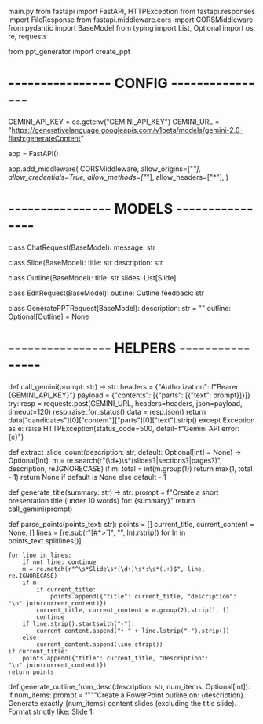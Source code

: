 main.py
from fastapi import FastAPI, HTTPException
from fastapi.responses import FileResponse
from fastapi.middleware.cors import CORSMiddleware
from pydantic import BaseModel
from typing import List, Optional
import os, re, requests

from ppt_generator import create_ppt

# ---------------- CONFIG ----------------
GEMINI_API_KEY = os.getenv("GEMINI_API_KEY")
GEMINI_URL = "https://generativelanguage.googleapis.com/v1beta/models/gemini-2.0-flash:generateContent"

app = FastAPI()

app.add_middleware(
    CORSMiddleware,
    allow_origins=["*"],
    allow_credentials=True,
    allow_methods=["*"],
    allow_headers=["*"],
)

# ---------------- MODELS ----------------
class ChatRequest(BaseModel):
    message: str

class Slide(BaseModel):
    title: str
    description: str

class Outline(BaseModel):
    title: str
    slides: List[Slide]

class EditRequest(BaseModel):
    outline: Outline
    feedback: str

class GeneratePPTRequest(BaseModel):
    description: str = ""
    outline: Optional[Outline] = None


# ---------------- HELPERS ----------------
def call_gemini(prompt: str) -> str:
    headers = {"Authorization": f"Bearer {GEMINI_API_KEY}"}
    payload = {"contents": [{"parts": [{"text": prompt}]}]}
    try:
        resp = requests.post(GEMINI_URL, headers=headers, json=payload, timeout=120)
        resp.raise_for_status()
        data = resp.json()
        return data["candidates"][0]["content"]["parts"][0]["text"].strip()
    except Exception as e:
        raise HTTPException(status_code=500, detail=f"Gemini API error: {e}")

def extract_slide_count(description: str, default: Optional[int] = None) -> Optional[int]:
    m = re.search(r"(\d+)\s*(slides?|sections?|pages?)", description, re.IGNORECASE)
    if m:
        total = int(m.group(1))
        return max(1, total - 1)
    return None if default is None else default - 1

def generate_title(summary: str) -> str:
    prompt = f"Create a short presentation title (under 10 words) for: {summary}"
    return call_gemini(prompt)

def parse_points(points_text: str):
    points = []
    current_title, current_content = None, []
    lines = [re.sub(r"[#*>`]", "", ln).rstrip() for ln in points_text.splitlines()]

    for line in lines:
        if not line: continue
        m = re.match(r"^\s*Slide\s*(\d+)\s*:\s*(.+)$", line, re.IGNORECASE)
        if m:
            if current_title:
                points.append({"title": current_title, "description": "\n".join(current_content)})
            current_title, current_content = m.group(2).strip(), []
            continue
        if line.strip().startswith("-"):
            current_content.append("• " + line.lstrip("-").strip())
        else:
            current_content.append(line.strip())
    if current_title:
        points.append({"title": current_title, "description": "\n".join(current_content)})
    return points

def generate_outline_from_desc(description: str, num_items: Optional[int]):
    if num_items:
        prompt = f"""Create a PowerPoint outline on: {description}.
Generate exactly {num_items} content slides (excluding the title slide).
Format strictly like:
Slide 1: <Title>
- Bullet
- Bullet
"""
    else:
        prompt = f"""Create a PowerPoint outline on: {description}.
Pick the most appropriate number of content slides (excluding the title slide).
Format strictly like:
Slide 1: <Title>
- Bullet
- Bullet
"""
    points_text = call_gemini(prompt)
    return parse_points(points_text)


# ---------------- ROUTES ----------------
@app.post("/chat")
def chat(req: ChatRequest):
    reply = call_gemini(req.message)
    return {"response": reply}

@app.post("/generate-ppt-outline")
def generate_ppt_outline(request: GeneratePPTRequest):
    title = generate_title(request.description)
    num_content_slides = extract_slide_count(request.description, default=None)
    points = generate_outline_from_desc(request.description, num_content_slides)
    return {"title": title, "slides": points}

@app.post("/generate-ppt")
def generate_ppt(req: GeneratePPTRequest):
    if req.outline:
        title = req.outline.title or "Presentation"
        points = [{"title": s.title, "description": s.description} for s in req.outline.slides]
    else:
        title = generate_title(req.description)
        num_content_slides = extract_slide_count(req.description, default=None)
        points = generate_outline_from_desc(req.description, num_content_slides)

    output_dir = os.path.join(os.path.dirname(__file__), "generated_files")
    os.makedirs(output_dir, exist_ok=True)
    filename = os.path.join(output_dir, f"{re.sub(r'[^A-Za-z0-9_.-]', '_', title)}.pptx")

    create_ppt(title, points, filename=filename)

    return FileResponse(filename,
        media_type="application/vnd.openxmlformats-officedocument.presentationml.presentation",
        filename=os.path.basename(filename)
    )

@app.post("/edit-ppt-outline")
def edit_ppt_outline(req: EditRequest):
    outline_text = "\n".join(
        [f"Slide {i+1}: {s.title}\n{s.description}" for i, s in enumerate(req.outline.slides)]
    )
    prompt = f"""
    Improve this PPT outline based on feedback.

    Current Outline:
    Title: {req.outline.title}
    {outline_text}

    Feedback:
    {req.feedback}

    Return strictly in this format:
    Slide 1: <Title>
    - Bullet
    - Bullet
    """
    updated_points = parse_points(call_gemini(prompt))
    return {"title": req.outline.title, "slides": updated_points}

@app.get("/health")

app.py
import copy
import requests
import streamlit as st

BACKEND_URL = "http://127.0.0.1:8000"

st.set_page_config(page_title="AI PPT Generator", layout="wide")
st.title("💡 Chatbot (PPT Generator)")

if "messages" not in st.session_state: st.session_state.messages = []
if "outline_chat" not in st.session_state: st.session_state.outline_chat = None
if "generated_files" not in st.session_state: st.session_state.generated_files = []


# ---- Chat history ----
for role, content in st.session_state.messages:
    with st.chat_message(role):
        st.markdown(content)

# ---- Past generated PPTs ----
for i, file_info in enumerate(st.session_state.generated_files):
    with st.chat_message("assistant"):
        st.markdown("✅ PPT generated earlier!")
        st.download_button(
            "⬇️ Download PPT",
            data=file_info["content"],
            file_name=file_info["filename"],
            mime="application/vnd.openxmlformats-officedocument.presentationml.presentation",
            key=f"past_download_ppt_{i}"
        )

# ---- Chat input ----
if prompt := st.chat_input("Type a message or ask for a PPT..."):
    st.session_state.messages.append(("user", prompt))
    text = prompt.lower()

    try:
        if "ppt" in text or "presentation" in text or "slides" in text:
            with st.spinner("Generating PPT outline..."):
                resp = requests.post(f"{BACKEND_URL}/generate-ppt-outline", json={"description": prompt}, timeout=120)
                if resp.status_code == 200:
                    st.session_state.outline_chat = resp.json()
                    st.session_state.messages.append(("assistant", "✅ PPT outline generated! Preview below."))
                else:
                    st.session_state.messages.append(("assistant", f"❌ PPT outline failed: {resp.text}"))
        else:
            resp = requests.post(f"{BACKEND_URL}/chat", json={"message": prompt}, timeout=60)
            bot_reply = resp.json().get("response", "⚠️ Error")
            st.session_state.messages.append(("assistant", bot_reply))

    except Exception as e:
        st.session_state.messages.append(("assistant", f"⚠️ Backend error: {e}"))

    st.rerun()

# ---- Outline Preview ----
if st.session_state.outline_chat:
    outline = st.session_state.outline_chat
    st.subheader(f"📝 Preview Outline: {outline.get('title','Untitled')}")

    for idx, slide in enumerate(outline.get("slides", []), start=1):
        with st.expander(f"Slide {idx}: {slide['title']}", expanded=False):
            st.markdown(slide["description"].replace("\n", "\n\n"))

    new_title = st.text_input("📌 Edit Title", value=outline.get("title", "Untitled"))
    feedback_box = st.text_area("✏️ Feedback for outline (optional):")

    col1, col2 = st.columns(2)

    with col1:
        if st.button("🔄 Apply Feedback"):
            with st.spinner("Updating outline..."):
                edit_payload = {"outline": outline, "feedback": feedback_box}
                resp = requests.post(f"{BACKEND_URL}/edit-ppt-outline", json=edit_payload, timeout=120)
                if resp.status_code == 200:
                    updated_outline = resp.json()
                    updated_outline["title"] = new_title.strip()
                    st.session_state.outline_chat = updated_outline
                    st.success("✅ Outline updated!")
                    st.rerun()
                else:
                    st.error(f"❌ Edit failed: {resp.text}")

    with col2:
        if st.button("✅ Generate PPT"):
            with st.spinner("Generating PPT..."):
                outline_to_send = copy.deepcopy(outline)
                outline_to_send["title"] = new_title.strip()
                resp = requests.post(f"{BACKEND_URL}/generate-ppt", json={"outline": outline_to_send}, timeout=180)
                if resp.status_code == 200:
                    filename = resp.headers.get("content-disposition","").split("filename=")[-1].strip('"') or "presentation.pptx"
                    st.success("✅ PPT generated successfully!")
                    st.download_button(
                        "⬇️ Download PPT",
                        data=resp.content,
                        file_name=filename,
                        mime="application/vnd.openxmlformats-officedocument.presentationml.presentation"
                    )
                    st.session_state.generated_files.append({
                        "type": "ppt",
                        "filename": filename,
                        "content": resp.content,
                    })
                    st.session_state.outline_chat = None
                else:
                    st.error(f"❌ Generation failed: {resp.text}")
ppt_generator.py
from pptx import Presentation
from pptx.util import Inches, Pt
from pptx.dml.color import RGBColor


def create_ppt(title: str, slides: list, filename: str, branding: dict = None):
    """
    Generate a PowerPoint file styled similar to Dr. Reddy's corporate presentations.
    """

    prs = Presentation()

    # Default branding
    if branding is None:
        branding = {
            "primary_color": (83, 27, 147),      # Dr. Reddy’s purple
            "accent_color": (255, 102, 0),       # Orange accent
            "font_name": "Calibri",
            "logo_path": None,
            "title_font_size": Pt(44),
            "heading_font_size": Pt(28),
            "body_font_size": Pt(18),
        }

    # ---- Title Slide ----
    title_slide_layout = prs.slide_layouts[0]
    slide0 = prs.slides.add_slide(title_slide_layout)
    title_shape = slide0.shapes.title
    subtitle_shape = slide0.placeholders[1]

    title_shape.text = title
    tpara = title_shape.text_frame.paragraphs[0]
    tpara.font.size = branding["title_font_size"]
    tpara.font.bold = True
    tpara.font.color.rgb = RGBColor(*branding["primary_color"])
    tpara.font.name = branding["font_name"]

    subtitle_shape.text = "Corporate Presentation"
    spara = subtitle_shape.text_frame.paragraphs[0]
    spara.font.size = Pt(20)
    spara.font.color.rgb = RGBColor(100, 100, 100)

    if branding.get("logo_path"):
        try:
            left = prs.slide_width - Inches(2)
            top = Inches(0.3)
            height = Inches(1)
            slide0.shapes.add_picture(branding["logo_path"], left, top, height=height)
        except Exception as e:
            print(f"⚠️ Could not add logo: {e}")

    # ---- Content Slides ----
    content_layout = prs.slide_layouts[1]

    for s in slides:
        slide = prs.slides.add_slide(content_layout)

        # Title
        title_sh = slide.shapes.title
        title_sh.text = s["title"]
        para = title_sh.text_frame.paragraphs[0]
        para.font.size = branding["heading_font_size"]
        para.font.bold = True
        para.font.color.rgb = RGBColor(*branding["primary_color"])
        para.font.name = branding["font_name"]

        # Body
        content_sh = slide.shapes.placeholders[1]
        content_tf = content_sh.text_frame
        content_tf.clear()

        for line in s["description"].split("\n"):
            stripped = line.strip()
            if not stripped:
                continue
            p = content_tf.add_paragraph()
            p.text = stripped
            p.font.size = branding["body_font_size"]
            p.font.color.rgb = RGBColor(60, 60, 60)
            p.font.name = branding["font_name"]
            p.level = 0

    # ---- Footer with slide numbers ----
    for i, slide in enumerate(prs.slides):
        left = prs.slide_width - Inches(1)
        top = prs.slide_height - Inches(0.5)
        txBox = slide.shapes.add_textbox(left, top, Inches(1), Inches(0.3))
        tf = txBox.text_frame
        p = tf.paragraphs[0]
        p.text = str(i)
        p.font.size = Pt(12)
        p.font.color.rgb = RGBColor(150, 150, 150)
        p.font.name = branding["font_name"]

    prs.save(filename)
    return filename

def health():
    return {"status": "ok", "text_model": "gemini-2.0-flash"}
